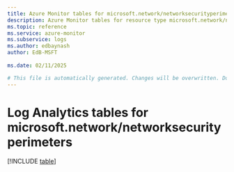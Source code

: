 ```yaml
---
title: Azure Monitor tables for microsoft.network/networksecurityperimeters
description: Azure Monitor tables for resource type microsoft.network/networksecurityperimeters
ms.topic: reference
ms.service: azure-monitor
ms.subservice: logs
ms.author: edbaynash
author: EdB-MSFT
   
ms.date: 02/11/2025

# This file is automatically generated. Changes will be overwritten. Do not change this file directly.
---
```


# Log Analytics tables for microsoft.network/networksecurityperimeters  

[!INCLUDE [table](~/reusable-content/ce-skilling/azure/includes/azure-monitor/reference/tables/microsoft-network_networksecurityperimeters-include.md)]

